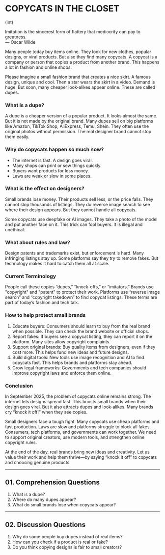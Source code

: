 # COPYCATS IN THE CLOSET

(int)

Imitation is the sincerest form of flattery that mediocrity can pay to greatness.  
— Oscar Wilde

Many people today buy items online. They look for new clothes, popular designs, or viral products. But also they find many copycats. A copycat is a company or person that copies a product from another brand. This happens a lot in fashion and online shops.

Please imagine a small fashion brand that creates a nice skirt. A famous design, unique and cool. Then a star wears the skirt in a video. Demand is huge. But soon, many cheaper look-alikes appear online. These are called dupes.

### What is a dupe?
A dupe is a cheaper version of a popular product. It looks almost the same. But it is not made by the original brand. Many dupes sell on big platforms like Amazon, TikTok Shop, AliExpress, Temu, Shein. They often use the original photos without permission. The real designer brand cannot stop them easily.

### Why do copycats happen so much now?
- The internet is fast. A design goes viral.  
- Many shops can print or sew things quickly.  
- Buyers want products for less money.  
- Laws are weak or slow in some places.  

### What is the effect on designers?
Small brands lose money. Their products sell less, or the price falls. They cannot stop thousands of listings. They do reverse image search to see where their design appears. But they cannot handle all copycats.

Some copycats use deepfake or AI images. They take a photo of the model and put another face on it. This trick can fool buyers. It is illegal and unethical.

### What about rules and law?
Design patents and trademarks exist, but enforcement is hard. Many infringing listings stay up. Some platforms say they try to remove fakes. But technology makes it hard to catch them all at scale.

### Current Terminology
People call these copies “dupes,” “knock-offs,” or “imitators.” Brands use "copyright" and "patent" to protect their work. Platforms use “reverse image search” and “copyright takedown” to find copycat listings. These terms are part of today’s fashion and tech talk.

### How to help protect small brands
1. Educate buyers: Consumers should learn to buy from the real brand when possible. They can check the brand website or official shops.  
2. Report fakes: If buyers see a copycat listing, they can report it on the platform. Many sites allow copyright complaints.  
3. Support original brands: Buy quality items from designers, even if they cost more. This helps fund new ideas and future designs.  
4. Build digital tools: New tools use image recognition and AI to find copycats fast. This helps brands and platforms stay ahead.  
5. Grow legal frameworks: Governments and tech companies should improve copyright laws and enforce them online.  

### Conclusion
In September 2025, the problem of copycats online remains strong. The internet lets designs spread fast. This boosts small brands when their design goes viral. But it also attracts dupes and look-alikes. Many brands cry “knock it off!” when they see copies.

Small designers face a tough fight. Many copycats use cheap platforms and fast production. Laws are slow and platforms struggle to block all fakes. Consumers, tech platforms, and governments can work together. We need to support original creators, use modern tools, and strengthen online copyright rules.

At the end of the day, real brands bring new ideas and creativity. Let us value their work and help them thrive—by saying “knock it off” to copycats and choosing genuine products.


---

## 01. Comprehension Questions
1. What is a dupe?  
2. Where do many dupes appear?  
3. What do small brands lose when copycats appear?  

---

## 02. Discussion Questions
1. Why do some people buy dupes instead of real items?  
2. How can you check if a product is real or fake?  
3. Do you think copying designs is fair to small creators?  
